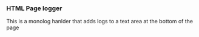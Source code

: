 ### HTML Page logger
This is a monolog hanlder that adds logs to a text area at the bottom of the page